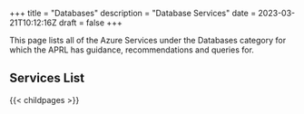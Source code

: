 +++
title = "Databases"
description = "Database Services"
date = 2023-03-21T10:12:16Z
draft = false
+++

This page lists all of the Azure Services under the Databases category for which the APRL has guidance, recommendations and queries for.

## Services List

{{< childpages >}}
